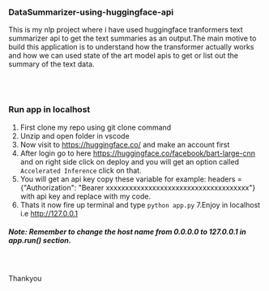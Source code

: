 ### DataSummarizer-using-huggingface-api
This is my nlp project where i have used huggingface tranformers text summarizer api to get the text summaries as an output.The main motive to build this application is to understand how the transformer actually works and how we can used state of the art model apis to get or list out the summary of the text data.

<br>
<br>

### Run app in localhost
1. First clone my repo using git clone command<br>
2. Unzip and open folder in vscode<br>
3. Now visit to https://huggingface.co/ and make an account first<br>
4. After login go to here https://huggingface.co/facebook/bart-large-cnn and on right side click on deploy and you will get an option called `Accelerated Inference` click on that.<br>
5. You will get an api key copy these variable for example: headers = {"Authorization": "Bearer xxxxxxxxxxxxxxxxxxxxxxxxxxxxxxxxxxxxx"} with api key and replace with my code.<br>
6. Thats it now fire up terminal and type `python app.py` 
7.Enjoy in localhost i.e http://127.0.0.1 
##### Note: Remember to change the host name from 0.0.0.0 to 127.0.0.1 in app.run() section.
<br>

<br>
Thankyou
